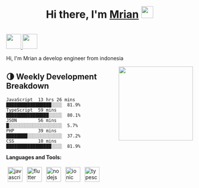 <h1 align="center">Hi there, I'm <a href="https://github.com/Mrian07" target="_blank">Mrian</a> <img
src="https://github.com/blackcater/blackcater/raw/main/images/Hi.gif" height="32" /></h1>

<br />
<a href="mailto:i@m.trimulyanto11@gmail.com">
  <img src="https://github.com/blackcater/blackcater/raw/main/images/social-gmail.svg" height="40" />
</a>
<a href="#">
  <img src="https://github.com/blackcater/blackcater/raw/main/images/social-github.svg" height="40" />
</a>
<br />

Hi, I'm Mrian a develop engineer from indonesia

<a href="#"><img align="right" src="https://media.giphy.com/media/qgQUggAC3Pfv687qPC/giphy.gif" width="200 " height="200" /></a>


## 🌗 Weekly Development Breakdown

```text
JavaScript  13 hrs 26 mins █████████████████░░░░  81.9%
TypeScript  59 mins        ████████████████░░░░░  80.1%
JSON        56 mins        █░░░░░░░░░░░░░░░░░░░░  5.7%
PHP         39 mins        ████████░░░░░░░░░░░░░  37.2%
CSS         10 mins        █████████████████░░░░  81.9%
```

<!-- wakatime_plugin_end -->

**Languages and Tools:**

<p>
<img src="https://github.com/blackcater/blackcater/raw/main/images/logo-javascript.svg" height="40" style="vertical-align:down; margin:4px" alt="javascript">
<img src="https://cdn-images-1.medium.com/max/280/1*X5PBTDQQ2Csztg3a6wofIQ@2x.png" height="40" style="vertical-align:down; margin:4px" alt="flutter">
<img src="https://github.com/blackcater/blackcater/raw/main/images/logo-nodejs.svg" height="40" style="vertical-align:down; margin:4px" alt="nodejs">
<img src="https://ionicframework.com/img/meta/logo.png" height="40" style="vertical-align:down; margin:4px" alt="ionic">  
<img src="https://github.com/blackcater/blackcater/raw/main/images/logo-typescript.svg" height="40" style="vertical-align:down; margin:4px" alt="typescript">
</p>

<!-- badge_plugin_start -->

